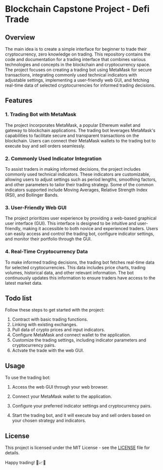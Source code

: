 # Blockchain Capstone Project - Defi Trade

## Overview

The main idea is to create a simple interface for beginner to trade their cryptocurrency, zero knowledge on trading.
This repository contains the code and documentation for a trading interface that combines various technologies and concepts in the blockchain and cryptocurrency space. The project focuses on creating a trading bot using MetaMask for secure transactions, integrating commonly used technical indicators with adjustable settings, implementing a user-friendly web GUI, and fetching real-time data of selected cryptocurrencies for informed trading decisions.

## Features

### 1. Trading Bot with MetaMask

The project incorporates MetaMask, a popular Ethereum wallet and gateway to blockchain applications. The trading bot leverages MetaMask's capabilities to facilitate secure and transparent transactions on the blockchain. Users can connect their MetaMask wallets to the trading bot to execute buy and sell orders seamlessly.

### 2. Commonly Used Indicator Integration

To assist traders in making informed decisions, the project includes commonly used technical indicators. These indicators are customizable, allowing users to adjust settings such as period lengths, smoothing factors, and other parameters to tailor their trading strategy. Some of the common indicators supported include Moving Averages, Relative Strength Index (RSI), and Bollinger Bands.

### 3. User-Friendly Web GUI

The project prioritizes user experience by providing a web-based graphical user interface (GUI). This interface is designed to be intuitive and user-friendly, making it accessible to both novice and experienced traders. Users can easily access and control the trading bot, configure indicator settings, and monitor their portfolio through the GUI.

### 4. Real-Time Cryptocurrency Data

To make informed trading decisions, the trading bot fetches real-time data for selected cryptocurrencies. This data includes price charts, trading volumes, historical data, and other relevant information. The bot continuously updates this information to ensure traders have access to the latest market data.

## Todo list

Follow these steps to get started with the project:

1. Contract with basic trading functions.
2. Linking with existing exchanges.
3. Pull data of crypto prices and input indicators.
4. Configure MetaMask and connect wallet to the application.
5. Customize the trading settings, including indicator parameters and cryptocurrency pairs.
6. Actvate the trade with the web GUI.

## Usage

To use the trading bot:

1. Access the web GUI through your web browser.

2. Connect your MetaMask wallet to the application.

3. Configure your preferred indicator settings and cryptocurrency pairs.

4. Start the trading bot, and it will execute buy and sell orders based on your chosen strategy and indicators.


## License

This project is licensed under the MIT License - see the [LICENSE](LICENSE) file for details.


Happy trading! 🚀📈🤖
